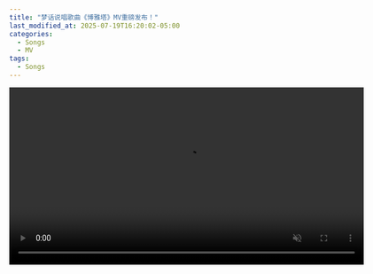 ```yaml
---
title: "梦话说唱歌曲《博雅塔》MV重磅发布！"
last_modified_at: 2025-07-19T16:20:02-05:00
categories:
  - Songs
  - MV
tags:
  - Songs
---
```



<video width="640" controls loop muted>
  <source src="/assets/videos/博雅塔.mp4" type="video/mp4">
</video>
  

<script src="https://giscus.app/client.js"
        data-repo="vegebirrd/blog-comments"
        data-repo-id="R_kgDOPGH2Rg"
        data-category="General"
        data-category-id="DIC_kwDOPGH2Rs4Csafo"
        data-mapping="pathname"
        data-strict="0"
        data-reactions-enabled="1"
        data-emit-metadata="0"
        data-input-position="bottom"
        data-theme="light"
        data-lang="en"
        crossorigin="anonymous"
        async>
</script>